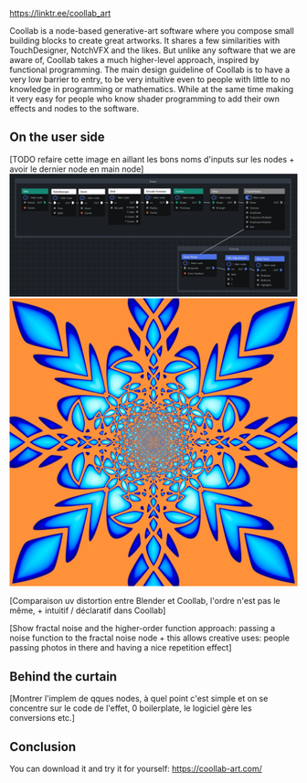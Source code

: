 https://linktr.ee/coollab_art

Coollab is a node-based generative-art software where you compose small building blocks to create great artworks. It shares a few similarities with TouchDesigner, NotchVFX and the likes. But unlike any software that we are aware of, Coollab takes a much higher-level approach, inspired by functional programming. The main design guideline of Coollab is to have a very low barrier to entry, to be very intuitive even to people with little to no knowledge in programming or mathematics. While at the same time making it very easy for people who know shader programming to add their own effects and nodes to the software.

## On the user side

[TODO refaire cette image en aillant les bons noms d'inputs sur les nodes + avoir le dernier node en main node]
![Alt text](<demo V1.png>)
![Alt text](images/img(0).png)

[Comparaison uv distortion entre Blender et Coollab, l'ordre n'est pas le même, + intuitif / déclaratif dans Coollab]

[Show fractal noise and the higher-order function approach: passing a noise function to the fractal noise node + this allows creative uses: people passing photos in there and having a nice repetition effect]

## Behind the curtain

[Montrer l'implem de qques nodes, à quel point c'est simple et on se concentre sur le code de l'effet, 0 boilerplate, le logiciel gère les conversions etc.]

## Conclusion

You can download it and try it for yourself: https://coollab-art.com/